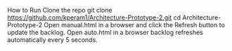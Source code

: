How to Run
Clone the repo
git clone https://github.com/kperam1/Architecture-Prototype-2.git
cd Architecture-Prototype-2
Open manual.html in a browser and click the Refresh button to update the backlog.
Open auto.html in a browser backlog refreshes automatically every 5 seconds.

